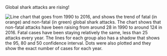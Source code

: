 Global shark attacks are rising!

![Line chart that goes from 1990 to 2016, and shows the trend of fatal (in orange)
and non-fatal (in green) global shark attacks. The chart shows that non-fatal attacks 
have been raising from around 28 in 1990 to around 124 in 2016. Fatal cases have been staying 
relatively the same, less than 25 attacks every year. The lines for each group also has a shadow
that shows the 95, 80 and 50 confidence interval. Dots were also plotted and they show the exact number 
of cases for each year.](https://github.com/luisfrein/-30DayChartChallenge/blob/master/2021/D26.Trends/D26.Trends.png)
